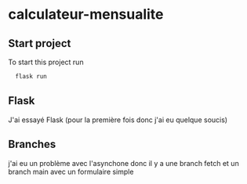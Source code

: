# calculateur-mensualite

## Start project

To start this project run

```bash
  flask run 
```
## Flask
J'ai essayé Flask (pour la première fois donc j'ai eu quelque soucis)


## Branches
j'ai eu un problème avec l'asynchone donc il y a une branch fetch et un branch main avec un formulaire simple

